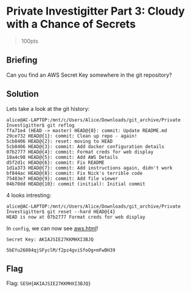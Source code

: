 # Private Investigitter Part 3: Cloudy with a Chance of Secrets
> 100pts

## Briefing
Can you find an AWS Secret Key somewhere in the git repository?

## Solution
Lets take a look at the git history:

```console
alice@AC-LAPTOP:/mnt/c/Users/Alice/Downloads/git_archive/Private Investigitter$ git reflog
ffa71e4 (HEAD -> master) HEAD@{0}: commit: Update README.md
29ce732 HEAD@{1}: commit: Clean up repo - again!
5cb8406 HEAD@{2}: reset: moving to HEAD
5cb8406 HEAD@{3}: commit: Add docker configuration details
07b2777 HEAD@{4}: commit: Format creds for web display
18a4c98 HEAD@{5}: commit: Add AWS Details
d5f2d1c HEAD@{6}: commit: Fix README
1d1a373 HEAD@{7}: commit: Add instructions again, didn't work
bf844ac HEAD@{8}: commit: Fix Nick's terrible code
75483e7 HEAD@{9}: commit: Add file viewer
04b70dd HEAD@{10}: commit (initial): Initial commit
```

4 looks intresting:

```console
alice@AC-LAPTOP:/mnt/c/Users/Alice/Downloads/git_archive/Private Investigitter$ git reset --hard HEAD@{4}
HEAD is now at 07b2777 Format creds for web display
```

In `config`, we can now see [aws.html](aws.html)!

```
Secret Key: AKIAJSIE27KKMHXI3BJQ

5bEYu26084qjSFyclM/f2pz4gviSfoOg+mFwBH39
```

## Flag
Flag: `SESH{AKIAJSIE27KKMHXI3BJQ}`